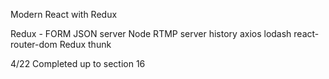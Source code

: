 Modern React with Redux

Redux - FORM
JSON server
Node RTMP server
history
axios
lodash
react-router-dom
Redux thunk


4/22 Completed up to section 16

